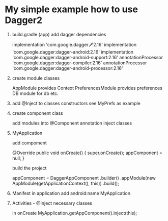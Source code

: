 # My simple example how to use Dagger2

1) 	build.gradle (app)
	  add dagger dependencies

	implementation 'com.google.dagger:dagger:2.16'
    implementation 'com.google.dagger:dagger-android:2.16'
    implementation 'com.google.dagger:dagger-android-support:2.16'
    annotationProcessor 'com.google.dagger:dagger-compiler:2.16'
    annotationProcessor 'com.google.dagger:dagger-android-processor:2.16'
	
2) 	create module classes 

	  AppModule provides Context
	  PreferencesModule provides preferences
  	DB module for db etc.
	
3) 	add @Inject to classes constructors
		see MyPrefs as example
	
4)	create component class

	  add modules into @Component annotation
	  inject  classes
	
5)	MyApplication 
	
	  add compoment
	
	  @Override
    public void onCreate() {
        super.onCreate();
        appComponent = null;
    }
	
	  build the project

	  appComponent = DaggerAppComponent
                .builder()
                .appModule(new AppModule(getApplicationContext(), this))
                .build();

6)  Manifest 
  	in application add android:name MyApplication
				
7)  Activities - @Inject necessary classes
	
	  in onCreate
	  MyApplication.getAppComponent().inject(this);
	

